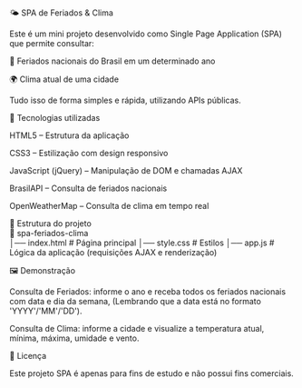 🌤️ SPA de Feriados & Clima

Este é um mini projeto desenvolvido como Single Page Application (SPA) que permite consultar:

📅 Feriados nacionais do Brasil em um determinado ano

🌍 Clima atual de uma cidade

Tudo isso de forma simples e rápida, utilizando APIs públicas.

🚀 Tecnologias utilizadas

HTML5 – Estrutura da aplicação

CSS3 – Estilização com design responsivo

JavaScript (jQuery) – Manipulação de DOM e chamadas AJAX

BrasilAPI
 – Consulta de feriados nacionais

OpenWeatherMap
 – Consulta de clima em tempo real

📂 Estrutura do projeto <br>
📁 spa-feriados-clima <br>
│── index.html      # Página principal
│── style.css       # Estilos
│── app.js          # Lógica da aplicação (requisições AJAX e renderização)

🖼️ Demonstração

Consulta de Feriados: informe o ano e receba todos os feriados nacionais com data e dia da semana, (Lembrando que a data está no formato 'YYYY'/'MM'/'DD').

Consulta de Clima: informe a cidade e visualize a temperatura atual, mínima, máxima, umidade e vento.

📄 Licença

Este projeto SPA é apenas para fins de estudo e não possui fins comerciais.
